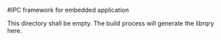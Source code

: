 
#IPC framework for embedded application

This directory shall be empty.
The build process will generate the librqry here.
